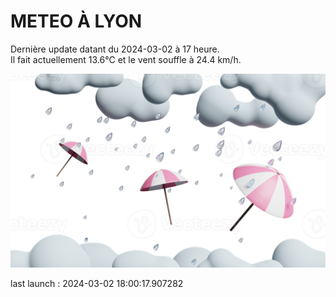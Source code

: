# METEO À LYON

Dernière update datant du 2024-03-02 à 17 heure.  
Il fait actuellement 13.6°C et le vent souffle à 24.4 km/h.      

![](./.github/rain.png)

last launch : 2024-03-02 18:00:17.907282

